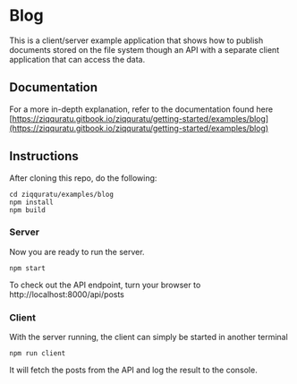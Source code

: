 # Blog

This is a client/server example application that shows how to publish documents
stored on the file system though an API with a separate client application that
can access the data.

## Documentation
For a more in-depth explanation, refer to the documentation found here
[https://ziqquratu.gitbook.io/ziqquratu/getting-started/examples/blog](https://ziqquratu.gitbook.io/ziqquratu/getting-started/examples/blog)

## Instructions

After cloning this repo, do the following:

```text
cd ziqquratu/examples/blog
npm install
npm build
```

### Server

Now you are ready to run the server.

```text
npm start
```

To check out the API endpoint, turn your browser to http://localhost:8000/api/posts


### Client

With the server running, the client can simply be started in another terminal

```text
npm run client
```

It will fetch the posts from the API and log the result to the console.
